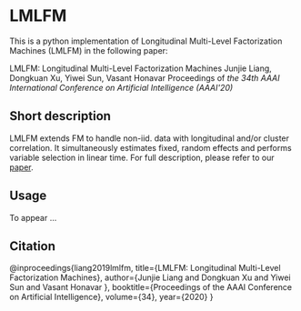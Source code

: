 # LMLFM
This is a python implementation of Longitudinal Multi-Level Factorization Machines (LMLFM) in the following paper:

LMLFM: Longitudinal Multi-Level Factorization Machines
Junjie Liang, Dongkuan Xu, Yiwei Sun, Vasant Honavar
Proceedings of *the 34th AAAI International Conference on Artificial Intelligence (AAAI'20)*

## Short description

LMLFM extends FM to handle non-iid. data with longitudinal and/or cluster correlation. It simultaneously estimates fixed, random effects and performs variable selection in linear time. For full description, please refer to our [paper](https://arxiv.org/abs/1911.04062).

## Usage
To appear ...

## Citation
@inproceedings{liang2019lmlfm,
  title={LMLFM: Longitudinal Multi-Level Factorization Machines},
  author={Junjie Liang and Dongkuan Xu and Yiwei Sun and Vasant Honavar },
  booktitle={Proceedings of the AAAI Conference on Artificial Intelligence},
  volume={34},
  year={2020}
}
